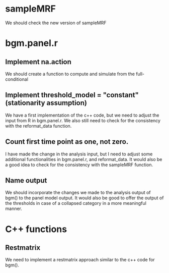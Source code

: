 # sampleMRF
We should check the new version of sampleMRF

# bgm.panel.r
## Implement na.action
We should create a function to compute and simulate from the full-conditional

## Implement threshold_model = "constant" (stationarity assumption)
We have a first implementation of the c++ code, but we need to adjust the input
from R in bgm.panel.r. We also still need to check for the consistency with the
reformat_data function.

## Count first time point as one, not zero.
I have made the change in the analysis input, but I need to adjust some
additional functionalities in bgm.panel.r, and reformat_data. It would also be a
good idea to check for the consistency with the sampleMRF function.

## Name output
We should incorporate the changes we made to the analysis output of bgm() to the
panel model output. It would also be good to offer the output of the thresholds
in case of a collapsed category in a more meaningful manner.

# C++ functions
## Restmatrix
We need to implement a restmatrix approach similar to the c++ code for bgm().
